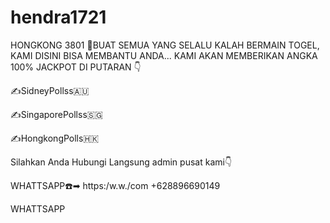 # hendra1721
HONGKONG 3801
🙏BUAT SEMUA YANG SELALU KALAH BERMAIN TOGEL, KAMI DISINI BISA MEMBANTU ANDA... KAMI AKAN MEMBERIKAN ANGKA 100% JACKPOT DI PUTARAN 👇

✍️SidneyPollss🇦🇺

✍️SingaporePollss🇸🇬

✍️HongkongPolls🇭🇰

Silahkan Anda Hubungi Langsung admin pusat kami👇

 WHATTSAPP☎️➡  ️https:/w.w./com +628896690149

WHATTSAPP
